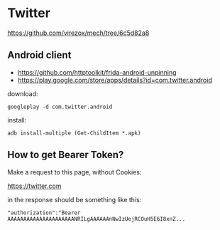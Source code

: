 # Twitter

https://github.com/virezox/mech/tree/6c5d82a8

## Android client

- https://github.com/httptoolkit/frida-android-unpinning
- https://play.google.com/store/apps/details?id=com.twitter.android

download:

~~~
googleplay -d com.twitter.android
~~~

install:

~~~
adb install-multiple (Get-ChildItem *.apk)
~~~

## How to get Bearer Token?

Make a request to this page, without Cookies:

https://twitter.com

in the response should be something like this:

~~~
"authorization":"Bearer AAAAAAAAAAAAAAAAAAAAANRILgAAAAAAnNwIzUejRCOuH5E6I8xnZ...
~~~
